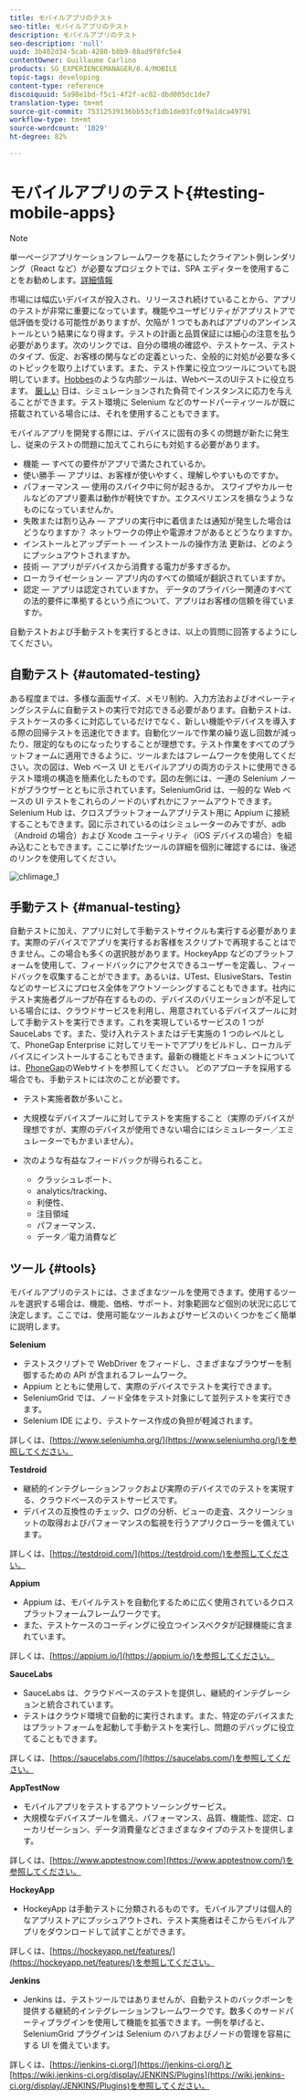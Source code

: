 ```yaml
---
title: モバイルアプリのテスト
seo-title: モバイルアプリのテスト
description: モバイルアプリのテスト
seo-description: 'null'
uuid: 3b402d34-5cab-4280-b8b9-88ad9f8fc5e4
contentOwner: Guillaume Carlino
products: SG_EXPERIENCEMANAGER/6.4/MOBILE
topic-tags: developing
content-type: reference
discoiquuid: 5a98e1bd-f5c1-4f2f-ac02-dbd005dc1de7
translation-type: tm+mt
source-git-commit: 75312539136bb53cf1db1de03fc0f9a1dca49791
workflow-type: tm+mt
source-wordcount: '1029'
ht-degree: 82%

---
```



# モバイルアプリのテスト{#testing-mobile-apps}

>[!NOTE]
>
>単一ページアプリケーションフレームワークを基にしたクライアント側レンダリング（React など）が必要なプロジェクトでは、SPA エディターを使用することをお勧めします。[詳細情報](/help/sites-developing/spa-overview.md)

市場には幅広いデバイスが投入され、リリースされ続けていることから、アプリのテストが非常に重要になっています。機能やユーザビリティがアプリストアで低評価を受ける可能性がありますが、欠陥が 1 つでもあればアプリのアンインストールという結果になり得ます。テストの計画と品質保証には細心の注意を払う必要があります。次のリンクでは、自分の環境の確認や、テストケース、テストのタイプ、仮定、お客様の関与などの定義といった、全般的に対処が必要な多くのトピックを取り上げています。また、テスト作業に役立つツールについても説明しています。[Hobbes](/help/sites-developing/hobbes.md)のような内部ツールは、WebベースのUIテストに役立ちます。 [厳しい](/help/sites-developing/tough-day.md) 日は、シミュレーションされた負荷でインスタンスに応力を与えることができます。テスト環境に Selenium などのサードパーティツールが既に搭載されている場合には、それを使用することもできます。

モバイルアプリを開発する際には、デバイスに固有の多くの問題が新たに発生し、従来のテストの問題に加えてこれらにも対処する必要があります。

* 機能 — すべての要件がアプリで満たされているか。
* 使い勝手 — アプリは、お客様が使いやすく、理解しやすいものですか。
* パフォーマンス — 使用のスパイク中に何が起きるか。 スワイプやカルーセルなどのアプリ要素は動作が軽快ですか。エクスペリエンスを損なうようなものになっていませんか。
* 失敗または割り込み — アプリの実行中に着信または通知が発生した場合はどうなりますか？ ネットワークの停止や電源オフがあるとどうなりますか。
* インストールとアップデート — インストールの操作方法 更新は、どのようにプッシュアウトされますか。
* 技術 — アプリがデバイスから消費する電力が多すぎるか。
* ローカライゼーション — アプリ内のすべての領域が翻訳されていますか。
* 認定 — アプリは認定されていますか。 データのプライバシー関連のすべての法的要件に準拠するという点について、アプリはお客様の信頼を得ていますか。

自動テストおよび手動テストを実行するときは、以上の質問に回答するようにしてください。

## 自動テスト  {#automated-testing}

ある程度までは、多様な画面サイズ、メモリ制約、入力方法およびオペレーティングシステムに自動テストの実行で対応できる必要があります。自動テストは、テストケースの多くに対応しているだけでなく、新しい機能やデバイスを導入する際の回帰テストを迅速化できます。自動化ツールで作業の繰り返し回数が減ったり、限定的なものになったりすることが理想です。テスト作業をすべてのプラットフォームに適用できるように、ツールまたはフレームワークを使用してください。次の図は、Web ベース UI とモバイルアプリの両方のテストに使用できるテスト環境の構造を簡素化したものです。図の左側には、一連の Selenium ノードがブラウザーとともに示されています。SeleniumGrid は、一般的な Web ベースの UI テストをこれらのノードのいずれかにファームアウトできます。Selenium Hub は、クロスプラットフォームアプリテスト用に Appium に接続することもできます。図に示されているのはシミュレーターのみですが、adb（Android の場合）および Xcode ユーティリティ（iOS デバイスの場合）を組み込むこともできます。ここに挙げたツールの詳細を個別に確認するには、後述のリンクを使用してください。

![chlimage_1](assets/chlimage_1.jpeg)

## 手動テスト {#manual-testing}

自動テストに加え、アプリに対して手動テストサイクルも実行する必要があります。実際のデバイスでアプリを実行するお客様をスクリプトで再現することはできません。この場合も多くの選択肢があります。HockeyApp などのプラットフォームを使用して、フィードバックにアクセスできるユーザーを定義し、フィードバックを収集することができます。あるいは、UTest、ElusiveStars、Testin などのサービスにプロセス全体をアウトソーシングすることもできます。社内にテスト実施者グループが存在するものの、デバイスのバリエーションが不足している場合には、クラウドサービスを利用し、用意されているデバイスプールに対して手動テストを実行できます。これを実現しているサービスの 1 つが SauceLabs です。また、受け入れテストまたはデモ実施の 1 つのレベルとして、PhoneGap Enterprise に対してリモートでアプリをビルドし、ローカルデバイスにインストールすることもできます。最新の機能とドキュメントについては、[PhoneGap](https://phonegap.com/)のWebサイトを参照してください。 どのアプローチを採用する場合でも、手動テストには次のことが必要です。

* テスト実施者数が多いこと。
* 大規模なデバイスプールに対してテストを実施すること（実際のデバイスが理想ですが、実際のデバイスが使用できない場合にはシミュレーター／エミュレーターでもかまいません）。
* 次のような有益なフィードバックが得られること。

   * クラッシュレポート、
   * analytics/tracking、
   * 利便性、
   * 注目領域
   * パフォーマンス、
   * データ／電力消費など

## ツール {#tools}

モバイルアプリのテストには、さまざまなツールを使用できます。使用するツールを選択する場合は、機能、価格、サポート、対象範囲など個別の状況に応じて決定します。ここでは、使用可能なツールおよびサービスのいくつかをごく簡単に説明します。

**Selenium**

* テストスクリプトで WebDriver をフィードし、さまざまなブラウザーを制御するための API が含まれるフレームワーク。
* Appium とともに使用して、実際のデバイスでテストを実行できます。
* SeleniumGrid では、ノード全体をテスト対象にして並列テストを実行できます。
* Selenium IDE により、テストケース作成の負担が軽減されます。

詳しくは、[https://www.seleniumhq.org/](https://www.seleniumhq.org/)を参照してください。

**Testdroid**

* 継続的インテグレーションフックおよび実際のデバイスでのテストを実現する、クラウドベースのテストサービスです。
* デバイスの互換性のチェック、ログの分析、ビューの走査、スクリーンショットの取得およびパフォーマンスの監視を行うアプリクローラーを備えています。

詳しくは、[https://testdroid.com/](https://testdroid.com/)を参照してください。

**Appium**

* Appium は、モバイルテストを自動化するために広く使用されているクロスプラットフォームフレームワークです。
* また、テストケースのコーディングに役立つインスペクタが記録機能に含まれています。

詳しくは、[https://appium.io/](https://appium.io/)を参照してください。

**SauceLabs**

* SauceLabs は、クラウドベースのテストを提供し、継続的インテグレーションと統合されています。
* テストはクラウド環境で自動的に実行されます。また、特定のデバイスまたはプラットフォームを起動して手動テストを実行し、問題のデバッグに役立てることもできます。

詳しくは、[https://saucelabs.com/](https://saucelabs.com/)を参照してください。

**AppTestNow**

* モバイルアプリをテストするアウトソーシングサービス。
* 大規模なデバイスプールを備え、パフォーマンス、品質、機能性、認定、ローカリゼーション、データ消費量などさまざまなタイプのテストを提供します。

詳しくは、[https://www.apptestnow.com](https://www.apptestnow.com/)を参照してください。

**HockeyApp**

* HockeyApp は手動テストに分類されるものです。モバイルアプリは個人的なアプリストアにプッシュアウトされ、テスト実施者はそこからモバイルアプリをダウンロードして試すことができます。

詳しくは、[https://hockeyapp.net/features/](https://hockeyapp.net/features/)を参照してください。

**Jenkins**

* Jenkins は、テストツールではありませんが、自動テストのバックボーンを提供する継続的インテグレーションフレームワークです。数多くのサードパーティプラグインを使用して機能を拡張できます。一例を挙げると、SeleniumGrid プラグインは Selenium のハブおよびノードの管理を容易にする UI を備えています。

詳しくは、[https://jenkins-ci.org/](https://jenkins-ci.org/)と[https://wiki.jenkins-ci.org/display/JENKINS/Plugins](https://wiki.jenkins-ci.org/display/JENKINS/Plugins)を参照してください。

